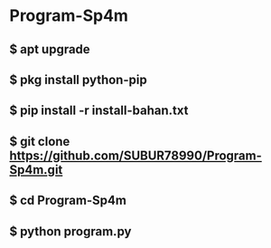 # Program-Sp4m

$ apt upgrade
---------------------------------------------------------
$ pkg install python-pip
---------------------------------------------------------
$ pip install -r install-bahan.txt
---------------------------------------------------------
$ git clone https://github.com/SUBUR78990/Program-Sp4m.git
---------------------------------------------------------
$ cd Program-Sp4m
---------------------------------------------------------
$ python program.py
---------------------------------------------------------
